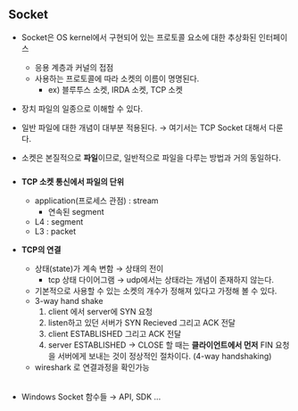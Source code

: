 ## Socket
- Socket은 OS kernel에서 구현되어 있는 프로토콜 요소에 대한 추상화된 인터페이스
	* 응용 계층과 커널의 접점
	* 사용하는 프로토콜에 따라 소켓의 이름이 명명된다.
		+ ex) 블루투스 소켓, IRDA 소켓, TCP 소켓
- 장치 파일의 일종으로 이해할 수 있다.
- 일반 파일에 대한 개념이 대부분 적용된다.
	&rarr; 여기서는 TCP Socket 대해서 다룬다.

- 소켓은 본질적으로 **파일**이므로, 일반적으로 파일을 다루는 방법과 거의 동일하다.   
#####
- **TCP 소켓 통신에서 파일의 단위**
	* application(프로세스 관점) : stream
		+ 연속된 segment
	* L4 : segment
	* L3 : packet


- **TCP의 연결**
	* 상태(state)가 계속 변함 &rarr; 상태의 전이
		+ tcp 상태 다이어그램
	&rarr; udp에서는 상태라는 개념이 존재하지 않는다.
	* 기본적으로 사용할 수 있는 소켓의 개수가 정해져 있다고 가정해 볼 수 있다.
	* 3-way hand shake
		1. client 에서 server에 SYN 요청	
		2. listen하고 있던 서버가 SYN Recieved 그리고 ACK 전달
		3. client ESTABLISHED 그리고 ACK 전달
		4. server ESTABLISHED
	&rarr; CLOSE 할 때는 **클라이언트에서 먼저** FIN 요청을 서버에게 보내는 것이 정상적인 절차이다. (4-way handshaking)
	* wireshark 로 연결과정을 확인가능
######
- Windows Socket 함수들 &rarr; API, SDK ... 
